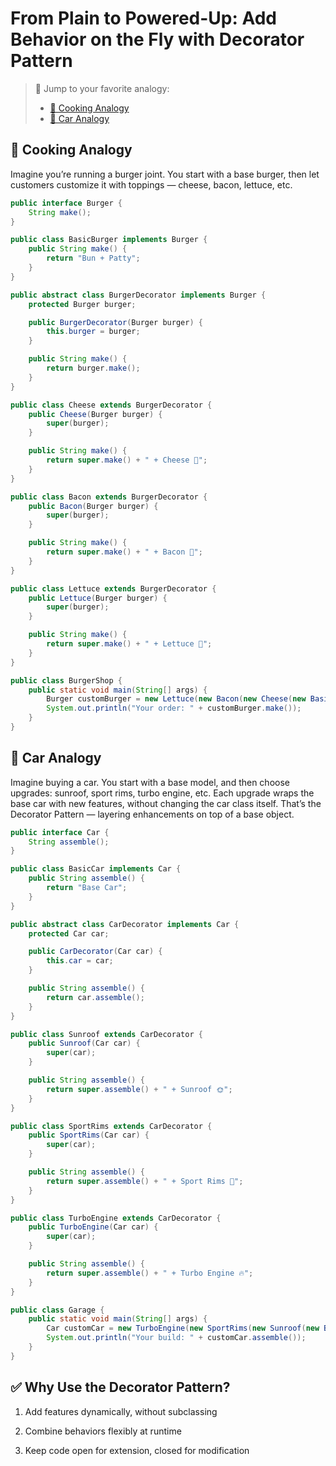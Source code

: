 # From Plain to Powered-Up: Add Behavior on the Fly with Decorator Pattern

> 🔀 Jump to your favorite analogy:  
> - [🍳 Cooking Analogy](https://github.com/nemaderinku/Design-patterns/blob/main/DecoratorPattern.md#-cooking-analogy)
> - [🚗 Car Analogy](https://github.com/nemaderinku/Design-patterns/blob/main/DecoratorPattern.md#-cooking-analogy)


## 🍳 Cooking Analogy
Imagine you’re running a burger joint. You start with a base burger, then let customers customize it with toppings — cheese, bacon, lettuce, etc.


```Java
public interface Burger {
    String make();
}

public class BasicBurger implements Burger {
    public String make() {
        return "Bun + Patty";
    }
}

public abstract class BurgerDecorator implements Burger {
    protected Burger burger;

    public BurgerDecorator(Burger burger) {
        this.burger = burger;
    }

    public String make() {
        return burger.make();
    }
}

public class Cheese extends BurgerDecorator {
    public Cheese(Burger burger) {
        super(burger);
    }

    public String make() {
        return super.make() + " + Cheese 🧀";
    }
}

public class Bacon extends BurgerDecorator {
    public Bacon(Burger burger) {
        super(burger);
    }

    public String make() {
        return super.make() + " + Bacon 🥓";
    }
}

public class Lettuce extends BurgerDecorator {
    public Lettuce(Burger burger) {
        super(burger);
    }

    public String make() {
        return super.make() + " + Lettuce 🥬";
    }
}

public class BurgerShop {
    public static void main(String[] args) {
        Burger customBurger = new Lettuce(new Bacon(new Cheese(new BasicBurger())));
        System.out.println("Your order: " + customBurger.make());
    }
}
```


## 🚗 Car Analogy

Imagine buying a car. You start with a base model, and then choose upgrades: sunroof, sport rims, turbo engine, etc. Each upgrade wraps the base car with new features, without changing the car class itself. That’s the Decorator Pattern — layering enhancements on top of a base object.

```Java
public interface Car {
    String assemble();
}

public class BasicCar implements Car {
    public String assemble() {
        return "Base Car";
    }
}

public abstract class CarDecorator implements Car {
    protected Car car;

    public CarDecorator(Car car) {
        this.car = car;
    }

    public String assemble() {
        return car.assemble();
    }
}

public class Sunroof extends CarDecorator {
    public Sunroof(Car car) {
        super(car);
    }

    public String assemble() {
        return super.assemble() + " + Sunroof 🌞";
    }
}

public class SportRims extends CarDecorator {
    public SportRims(Car car) {
        super(car);
    }

    public String assemble() {
        return super.assemble() + " + Sport Rims 🛞";
    }
}

public class TurboEngine extends CarDecorator {
    public TurboEngine(Car car) {
        super(car);
    }

    public String assemble() {
        return super.assemble() + " + Turbo Engine 🔥";
    }
}

public class Garage {
    public static void main(String[] args) {
        Car customCar = new TurboEngine(new SportRims(new Sunroof(new BasicCar())));
        System.out.println("Your build: " + customCar.assemble());
    }
}


```

## ✅ Why Use the Decorator Pattern?
1. Add features dynamically, without subclassing

2. Combine behaviors flexibly at runtime

3. Keep code open for extension, closed for modification